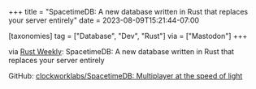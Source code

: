 +++
title = "SpacetimeDB: A new database written in Rust that replaces your server entirely"
date = 2023-08-09T15:21:44-07:00

[taxonomies]
tag = ["Database", "Dev", "Rust"]
via = ["Mastodon"]
+++

via [Rust Weekly](https://mastodon.social/@rust_discussions/110860434397517107): SpacetimeDB: A new database written in Rust that replaces your server entirely

<!-- more -->

GitHub: [clockworklabs/SpacetimeDB: Multiplayer at the speed of light](https://github.com/clockworklabs/SpacetimeDB)
